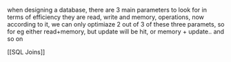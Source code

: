 when designing a database, there are 3 main parameters to look for in terms of efficiency they are read, write and memory, operations, now according to it, we can only optimiaze 2 out of 3 of these three paramets, so for eg either read+memory, but update will be hit, or memory + update.. and so on




[[SQL Joins]]